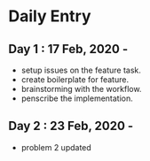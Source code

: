 # Daily Entry

## Day 1 : 17 Feb, 2020 -

- setup issues on the feature task.
- create boilerplate for feature.
- brainstorming with the workflow.
- penscribe the implementation.

## Day 2 : 23 Feb, 2020 -

- problem 2 updated
